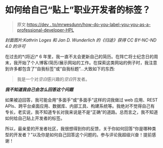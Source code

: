 # 如何给自己“贴上”职业开发者的标签？

> 原文:[https://dev . to/mrwesdunn/how-do-you-label-you-you-as-a-professional-developer-HPL](https://dev.to/mrwesdunn/how-do-you-label-yourself-as-a-professional-developer-hpl)

*封面图片:Kathrin Loges 和 Jan D. Wunderlich 的《归途》获得 CC BY-NC-ND 4.0 的许可*

在过去的*(将近)* 6 年里，我一直不太会更新自己的简历。在阵亡将士纪念日的周末，我开始了个人博客/简历/展示网站的工作。在探索这类网站的例子时，我注意到许多都包含了“自我标签”或“自我标题”...大致如下的东西:

> 我是一个对*空白*感兴趣的*空白*开发者。

***我不知道我自己会怎么回答这个问题***

如果被迫回答，我可能会用“多面手”或“多面手”这样的词我做过 web 应用、REST APIs、跨平台桌面应用、数据库、内部工具、构建系统等。我绝对不觉得自己有专长，老实说，我不知道专长对我来说是不是“正确”的道路。总而言之，我不知道如何给自己贴上开发者的标签。

所以，最亲爱的开发者社区，我很想得到你的反馈，关于你如何回答“你是哪种类型的开发者？”以及你是如何自己回答这个问题的。参与评论我超级兴奋！提前感谢！